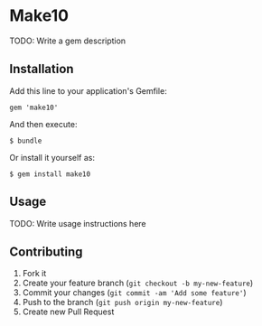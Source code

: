 # Make10

TODO: Write a gem description

## Installation

Add this line to your application's Gemfile:

    gem 'make10'

And then execute:

    $ bundle

Or install it yourself as:

    $ gem install make10

## Usage

TODO: Write usage instructions here

## Contributing

1. Fork it
2. Create your feature branch (`git checkout -b my-new-feature`)
3. Commit your changes (`git commit -am 'Add some feature'`)
4. Push to the branch (`git push origin my-new-feature`)
5. Create new Pull Request
